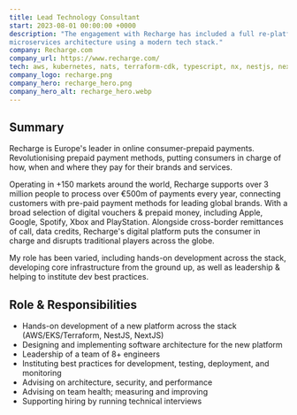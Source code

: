 ```yaml
---
title: Lead Technology Consultant
start: 2023-08-01 00:00:00 +0000
description: "The engagement with Recharge has included a full re-platforming onto a modern, cloud-native, event-driven, 
microservices architecture using a modern tech stack."
company: Recharge.com
company_url: https://www.recharge.com/
tech: aws, kubernetes, nats, terraform-cdk, typescript, nx, nestjs, nextjs
company_logo: recharge.png
company_hero: recharge_hero.png
company_hero_alt: recharge_hero.webp
---
```

## Summary
Recharge is Europe's leader in online consumer-prepaid payments. Revolutionising prepaid payment methods, putting 
consumers in charge of how, when and where they pay for their brands and services.

Operating in +150 markets around the world, Recharge supports over 3 million people to process over €500m of payments 
every year, connecting customers with pre-paid payment methods for leading global brands. With a broad selection of 
digital vouchers & prepaid money, including Apple, Google, Spotify, Xbox and PlayStation. Alongside cross-border 
remittances of call, data credits, Recharge's digital platform puts the consumer in charge and disrupts traditional 
players across the globe.

My role has been varied, including hands-on development across the stack, developing core infrastructure from the ground 
up, as well as leadership & helping to institute dev best practices.

## Role & Responsibilities
- Hands-on development of a new platform across the stack (AWS/EKS/Terraform, NestJS, NextJS)
- Designing and implementing software architecture for the new platform
- Leadership of a team of 8+ engineers
- Instituting best practices for development, testing, deployment, and monitoring
- Advising on architecture, security, and performance
- Advising on team health; measuring and improving
- Supporting hiring by running technical interviews
